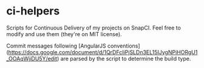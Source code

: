 ci-helpers
==========

Scripts for Continuous Delivery of my projects on SnapCI. Feel free to modify and use them (they're on MIT license).

Commit messages following [AngularJS conventions] (https://docs.google.com/document/d/1QrDFcIiPjSLDn3EL15IJygNPiHORgU1_OOAqWjiDU5Y/edit) are parsed by the script to determine the build type.

